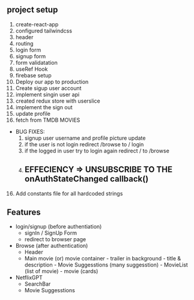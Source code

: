 ## project setup

1. create-react-app
2. configured tailwindcss
3. header
4. routing
5. login form
6. signup form 
6. form validatation
7. useRef Hook
8. firebase setup
9. Deploy our app to production
10. Create sigup user account
11. implement singin user api
12. created redux store with userslice
13. implement the sign out
14. update profile
15. fetch from TMDB MOVIES
-  BUG FIXES: 
    1. signup user username and profile picture update
    2. if the user is not login redirect /browse to / login
    3. if the logged in user try to login again redirect / to /browse
    4. ## EFFECIENCY => UNSUBSCRIBE TO THE onAuthStateChanged callback()

16. Add constants file for all hardcoded strings


## Features
- login/signup (before authentiation)
    - signIn / SignUp Form
    - redirect to browser page
- Browse (after authentication)
  - Header 
  - Main movie (or) movie container
        - trailer in background
        - title & description
        - Movie Suggesstions (many suggesstion)
                - MovieList (list of movie)
                       - movie (cards)
- NetflixGPT
    - SearchBar
    - Movie Suggesstions